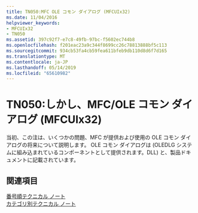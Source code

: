 ```yaml
---
title: TN050:MFC OLE コモン ダイアログ (MFCUIx32)
ms.date: 11/04/2016
helpviewer_keywords:
- MFCUIx32
- TN050
ms.assetid: 397c92f7-e7c8-49fb-97bc-f5602ec744b8
ms.openlocfilehash: f201eac23a9c344f8699cc26c78813888bf5c113
ms.sourcegitcommit: 934cb53fa4cb59fea611bfeb9db110d8d6f7d165
ms.translationtype: MT
ms.contentlocale: ja-JP
ms.lasthandoff: 05/14/2019
ms.locfileid: "65610982"
---
```

# <a name="tn050-mfcole-common-dialogs-mfcuix32"></a>TN050:しかし、MFC/OLE コモン ダイアログ (MFCUIx32)

当初、この注は、いくつかの問題、MFC が提供および使用の OLE コモン ダイアログの将来について説明します。 OLE コモン ダイアログは (OLEDLG システムに組み込まれているコンポーネントとして提供されます。DLL) と、製品ドキュメントに記載されています。

## <a name="see-also"></a>関連項目

[番号順テクニカル ノート](../mfc/technical-notes-by-number.md)<br/>
[カテゴリ別テクニカル ノート](../mfc/technical-notes-by-category.md)
